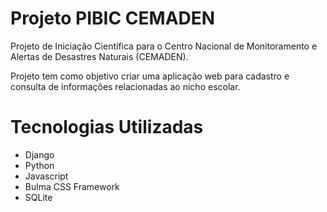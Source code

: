 # Projeto PIBIC CEMADEN

Projeto de Iniciação Científica para o Centro Nacional de Monitoramento e Alertas de Desastres Naturais (CEMADEN).

Projeto tem como objetivo criar uma aplicação web para cadastro e consulta de informações relacionadas ao nicho escolar.

# Tecnologias Utilizadas

- Django
- Python
- Javascript
- Bulma CSS Framework
- SQLite
